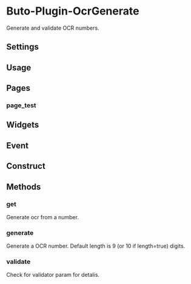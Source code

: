# Buto-Plugin-OcrGenerate

<p>Generate and validate OCR numbers.</p>

<a name="key_0"></a>

## Settings



<a name="key_1"></a>

## Usage



<a name="key_2"></a>

## Pages



<a name="key_2_0"></a>

### page_test



<a name="key_3"></a>

## Widgets



<a name="key_4"></a>

## Event



<a name="key_5"></a>

## Construct



<a name="key_6"></a>

## Methods



<a name="key_6_0"></a>

### get

<p>Generate ocr from a number.</p>

<a name="key_6_1"></a>

### generate

<p>Generate a OCR number.
Default length is 9 (or 10 if length=true) digits.</p>

<a name="key_6_2"></a>

### validate

<p>Check for validator param for detalis.</p>

